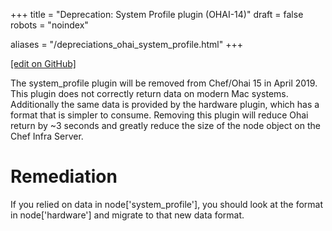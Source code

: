 +++
title = "Deprecation: System Profile plugin (OHAI-14)"
draft = false
robots = "noindex"


aliases = "/depreciations_ohai_system_profile.html"
+++

[\[edit on GitHub\]](https://github.com/chef/chef-web-docs/blob/master/content/deprecations_ohai_system_profile.md)



The system_profile plugin will be removed from Chef/Ohai 15 in April
2019. This plugin does not correctly return data on modern Mac systems.
Additionally the same data is provided by the hardware plugin, which has
a format that is simpler to consume. Removing this plugin will reduce
Ohai return by \~3 seconds and greatly reduce the size of the node
object on the Chef Infra Server.

Remediation
===========

If you relied on data in node\['system_profile'\], you should look at
the format in node\['hardware'\] and migrate to that new data format.

